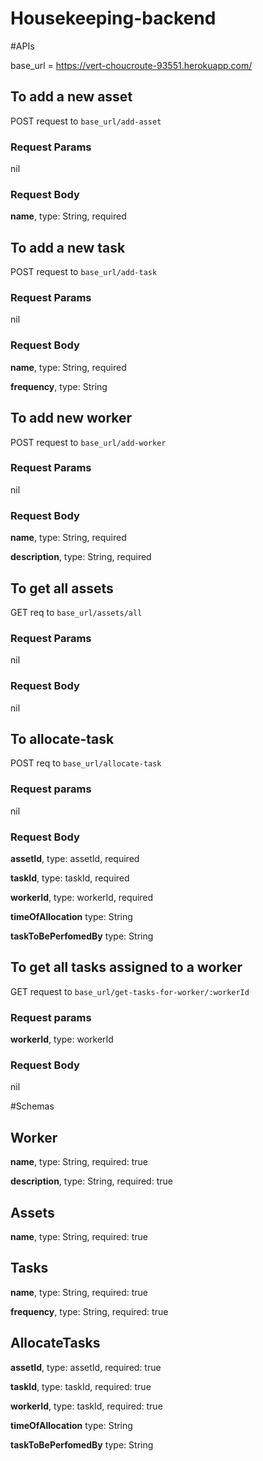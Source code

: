 # Housekeeping-backend


#APIs

base_url = https://vert-choucroute-93551.herokuapp.com/

## To add a new asset
POST request to `base_url/add-asset`

### Request Params
nil

### Request Body

**name**,         type: String, required


## To add a new task
POST request to `base_url/add-task`

### Request Params

nil

### Request Body

**name**,        type: String, required

**frequency**,   type: String


## To add new worker
POST request to `base_url/add-worker`

### Request Params

nil

### Request Body

**name**,           type: String, required

**description**,           type: String, required


## To get all assets
GET req to `base_url/assets/all`

### Request Params

nil

### Request Body

nil


## To allocate-task
POST req to `base_url/allocate-task`

### Request params

nil

### Request Body

**assetId**,        type: assetId, required

**taskId**,        type: taskId, required

**workerId**,        type: workerId, required

**timeOfAllocation** type: String

**taskToBePerfomedBy** type: String


## To get all tasks assigned to a worker
GET request to `base_url/get-tasks-for-worker/:workerId`

### Request params

**workerId**,        type: workerId

### Request Body

nil


#Schemas

## Worker
**name**,          type: String, required: true

**description**,           type: String, required: true


## Assets
**name**,           type: String, required: true


## Tasks
**name**,           type: String, required: true

**frequency**,           type: String, required: true


## AllocateTasks

**assetId**,           type: assetId, required: true

**taskId**,       type: taskId, required: true

**workerId**,       type: taskId, required: true

**timeOfAllocation** type: String

**taskToBePerfomedBy** type: String
